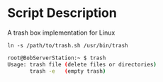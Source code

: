 # Script Description

A trash box implementation for Linux

`ln -s /path/to/trash.sh /usr/bin/trash`

```bash
root@BobServerStation:~ $ trash
Usage: trash file (delete files or directories)
       trash -e   (empty trash)
```
